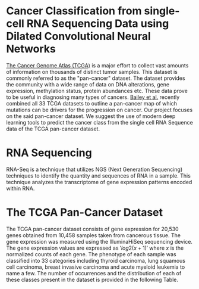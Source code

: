 # Cancer Classification from single-cell RNA Sequencing Data using Dilated Convolutional Neural Networks

[The Cancer Genome Atlas (TCGA)](https://www.nature.com/articles/ng.2764) is a major effort to collect vast amounts of information on thousands of distinct tumor samples. This dataset is commonly referred to as the "pan-cancer" dataset. The dataset provides the community with a wide range of data on DNA alterations, gene expression, methylation status, protein abundances etc. These data prove to be useful in diagnosing many types of cancers. [Bailey et al.](https://pubmed.ncbi.nlm.nih.gov/29625053/) recently combined all 33 TCGA datasets to outline a pan-cancer map of which mutations can be drivers for the progression on cancer. Our project focuses on the said pan-cancer dataset. We suggest the use of modern deep learning tools to predict the cancer class from the single cell RNA Sequence data of the TCGA pan-cancer dataset. 


# RNA Sequencing

RNA-Seq is a technique that utilizes NGS (Next Generation Sequencing) techniques to identify the quantity and sequences of RNA in a sample. This technique analyzes the transcriptome of gene expression patterns encoded within RNA. 

# The TCGA Pan-Cancer Dataset

The TCGA pan-cancer dataset consists of gene expression for 20,530 genes obtained from 10,458 samples taken from cancerous tissue. The gene expression was measured using the IlluminaHiSeq sequencing device. The gene expression values are expressed as $'log2(x+1)'$ where $x$ is the normalized counts of each gene. The phenotype of each sample was classified into 33 categories including thyroid carcinoma, lung squamous cell carcinoma, breast invasive carcinoma and acute myeloid leukemia to name a few. The number of occurrences and the distribution of each of these classes present in the dataset is provided in the following Table.

